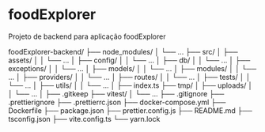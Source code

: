 # foodExplorer
Projeto de backend para aplicação foodExplorer

foodExplorer-backend/
├── node_modules/
│   └── ...
├── src/
│   ├── assets/
│   │   └── ...
│   ├── config/
│   │   └── ...
│   ├── db/
│   │   └── ...
│   ├── exceptions/
│   │   └── ...
│   ├── models/
│   │   └── ...
│   ├── modules/
│   │   └── ...
│   ├── providers/
│   │   └── ...
│   ├── routes/
│   │   └── ...
│   ├── tests/
│   │   └── ...
│   ├── utils/
│   │   └── ...
│   ├── index.ts
├── tmp/
│   ├── uploads/
│   │   └── ...
│   ├── .gitkeep
├── vitest/
│   └── ...
├── .gitignore
├── .prettierignore
├── .prettierrc.json
├── docker-compose.yml
├── Dockerfile
├── package.json
├── prettier.config.js
├── README.md
├── tsconfig.json
├── vite.config.ts
└── yarn.lock

